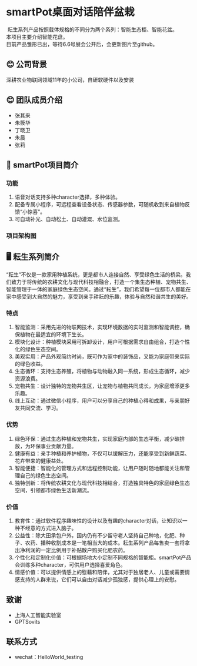 # smartPot桌面对话陪伴盆栽

![]()
  耘生系列产品按照载体规格的不同分为两个系列：智能生态柜、智能花盆。<br>
  本项目主要介绍智能花盘。<br>
  目前产品雏形已出，等待6.6号展会公开后，会更新图片至github。

## 😊 公司背景

深耕农业物联网领域11年的小公司，自研软硬件以及安装


## 😊 团队成员介绍
- 张其来
- 朱筱华
- 丁晓卫
- 朱晨
- 张莉

## 📝 smartPot项目简介
### 功能
1. 语音对话支持多种character选择，多种体验。
2. 配备专属小程序，可远程查看设备状态、传感器参数，可随机收到来自植物反馈“小惊喜”。
3. 可自动补光、自动松土、自动灌溉、水位监测。

### 项目架构图


## 🖥️ 耘生系列简介
  “耘生”不仅是一款家用种植系统，更是都市人连接自然、享受绿色生活的桥梁。我们致力于将传统的农耕文化与现代科技相融合，打造一个集生态种植、宠物共生、智能管理于一体的家庭绿色生态空间。通过“耘生”，我们希望每一位都市人都能在家中感受到大自然的魅力，享受到亲手耕耘的乐趣，体验与自然和谐共生的美好。<br>
### 特点
1. 智能监测：采用先进的物联网技术，实现环境数据的实时监测和智能调控，确保植物在最适宜的环境下生长。
2. 模块化设计：种植模块采用可拆卸设计，用户可根据需求自由组合，打造个性化的绿色生态空间。
3. 美观实用：产品外观简约时尚，既可作为家中的装饰品，又能为家庭带来实际的绿色收益。
4. 生态循环：支持生态养殖，将植物与动物融入同一系统，形成生态循环，减少资源浪费。
5. 宠物共生：设计独特的宠物共生区，让宠物与植物共同成长，为家庭增添更多乐趣。
6. 线上互动：通过微信小程序，用户可以分享自己的种植心得和成果，与亲朋好友共同交流、学习。

### 优势
1. 绿色环保：通过生态种植和宠物共生，实现家庭内部的生态平衡，减少碳排放，为环保事业贡献力量。
2. 健康有益：亲手种植和养护植物，不仅可以缓解压力，还能享受到新鲜蔬菜、花卉带来的健康益处。
3. 智能便捷：智能化的管理方式和远程控制功能，让用户随时随地都能关注和管理自己的绿色生态空间。
4. 独特创新：将传统农耕文化与现代科技相结合，打造独具特色的家庭绿色生态空间，引领都市绿色生活新潮流。

### 价值
1. 教育性：通过软件程序趣味性的设计以及有趣的character对话，让知识以一种不经意的方式进入脑子。
2. 公益性：除大田承包户外，国内仍有不少留守老人坚持自己种地，化肥、种子、农药、播种收割成本是一笔相当大的成本。耘生系列产品每售卖一套将拿出净利润的一定比例用于补贴散户购买化肥农药。
3. 个性化和定制化价值：可根据场地大小定制不同规格的智能柜。smartPot产品会训练多种character，可供用户选择喜爱角色。
4. 情感价值：可以提供情感上的慰藉和陪伴，尤其对于独居老人、儿童或需要情感支持的人群来说，它们可以自由对话减少孤独感，提供心理上的安慰。


## 致谢
- 上海人工智能实验室
- GPTSovits

## 联系方式
- wechat：HelloWorld_testing

